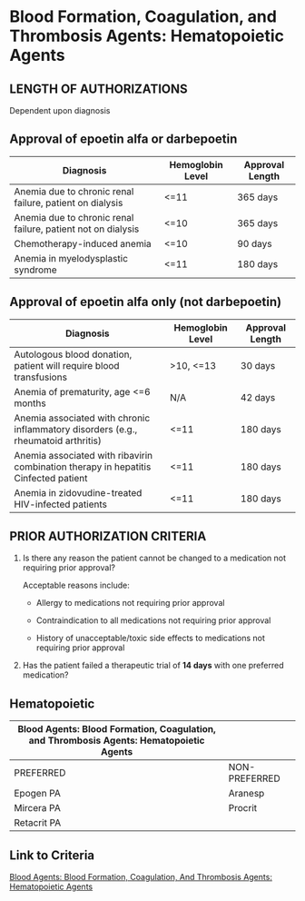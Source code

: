 # Blood Formation, Coagulation, and Thrombosis Agents: Hematopoietic Agents

## LENGTH OF AUTHORIZATIONS

Dependent upon diagnosis

## Approval of epoetin alfa or darbepoetin

| Diagnosis                                                     | Hemoglobin Level  | Approval Length  |
|---------------------------------------------------------------|-------------------|------------------|
| Anemia due to chronic renal failure, patient on dialysis      | \<=11             | 365 days         |
| Anemia due to chronic renal failure, patient not on dialysis  | \<=10             | 365 days         |
| Chemotherapy-induced anemia                                   | \<=10             | 90 days          |
| Anemia in myelodysplastic syndrome                            | \<=11             | 180 days         |

## Approval of epoetin alfa only (not darbepoetin)

| Diagnosis                                                                            | Hemoglobin  Level  | Approval Length  |
|--------------------------------------------------------------------------------------|--------------------|------------------|
| Autologous blood donation, patient will require blood transfusions                   | \>10, \<=13        | 30 days          |
| Anemia of prematurity, age \<=6 months                                               | N/A                | 42 days          |
| Anemia associated with chronic inflammatory disorders (e.g., rheumatoid arthritis)   | \<=11              | 180 days         |
| Anemia associated with ribavirin combination therapy in hepatitis Cinfected patient  | \<=11              | 180 days         |
| Anemia in zidovudine-treated HIV-infected patients                                   | \<=11              | 180 days         |

## PRIOR AUTHORIZATION CRITERIA

1. Is there any reason the patient cannot be changed to a medication not requiring prior approval?

    Acceptable reasons include:

     - Allergy to medications not requiring prior approval

     - Contraindication to all medications not requiring prior approval

     - History of unacceptable/toxic side effects to medications not requiring prior approval

2. Has the patient failed a therapeutic trial of **14 days** with one preferred medication?

## Hematopoietic

| Blood Agents: Blood Formation, Coagulation, and Thrombosis Agents: Hematopoietic Agents  |                |
|------------------------------------------------------------------------------------------|----------------|
| PREFERRED                                                                                | NON-PREFERRED  |
| Epogen PA                                                                                | Aranesp        |
| Mircera PA                                                                               | Procrit        |
| Retacrit PA                                                                              |                |

## Link to Criteria

[Blood Agents: Blood Formation, Coagulation, And Thrombosis Agents: Hematopoietic Agents](https://pharmacy.medicaid.ohio.gov/sites/default/files/20220415_UPDL_Criteria_FINAL_.pdf#page=9)
